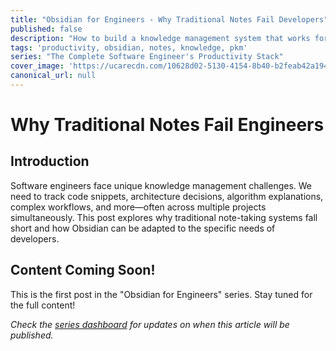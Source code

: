 ```yaml
---
title: "Obsidian for Engineers - Why Traditional Notes Fail Developers"
published: false
description: "How to build a knowledge management system that works for the unique needs of software engineers"
tags: 'productivity, obsidian, notes, knowledge, pkm'
series: "The Complete Software Engineer's Productivity Stack"
cover_image: 'https://ucarecdn.com/10628d02-5130-4154-8b40-b2feab42a194/CleanShot20250429at232729.png'
canonical_url: null
---
```


# Why Traditional Notes Fail Engineers

## Introduction

Software engineers face unique knowledge management challenges. We need to track code snippets, architecture decisions, algorithm explanations, complex workflows, and more—often across multiple projects simultaneously. This post explores why traditional note-taking systems fall short and how Obsidian can be adapted to the specific needs of developers.

## Content Coming Soon!

This is the first post in the "Obsidian for Engineers" series. Stay tuned for the full content!

*Check the [series dashboard](https://dev.to/stevengonsalvez/the-complete-software-engineers-productivity-stack-5b4k) for updates on when this article will be published.*